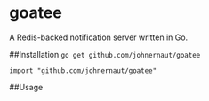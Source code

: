 goatee
======

A Redis-backed notification server written in Go.

##Installation
`go get github.com/johnernaut/goatee`

`import "github.com/johnernaut/goatee"`

##Usage

